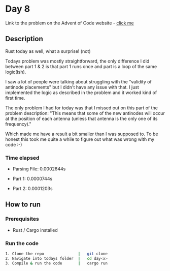 # Day 8

Link to the problem on the Advent of Code website - [click me](https://adventofcode.com/2024/day/8)

## Description

Rust today as well, what a surprise! (not)

Todays problem was mostly straightforward, the only difference I did between part 1 & 2 is that part 1 runs once and part is a loop of the same logic(ish).

I saw a lot of people were talking about struggling with the "validity of antinode placements" but I didn't have any issue with that.
I just implemented the logic as described in the problem and it worked kind of first time.

The only problem I had for today was that I missed out on this part of the problem description:
"This means that some of the new antinodes will occur at the position of each antenna (unless that antenna is the only one of its frequency)."

Which made me have a result a bit smaller than I was supposed to. To be honest this took me quite a while to figure out what was wrong with my code :-)

### Time elapsed

- Parsing File: 0.0002644s

- Part 1:       0.0000744s

- Part 2:       0.0001203s

## How to run

### Prerequisites

- Rust / Cargo installed

### Run the code

```bash
1. Clone the repo               |   git clone
2. Navigate into todays folder  |   cd day<x>
3. Compile & run the code       |   cargo run
```

